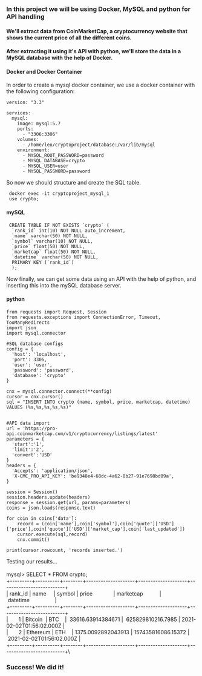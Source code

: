 ### In this project we will be using Docker, MySQL and python for API handling
#### We'll extract data from CoinMarketCap, a cryptocurrency website that shows the current price of all the different coins.
#### After extracting it using it's API with python, we'll store the data in a MySQL database with the help of Docker. 

#### Docker and Docker Container
In order to create a mysql docker container, we use a docker container with the following configuration:

```
version: "3.3"

services:
  mysql:
    image: mysql:5.7
    ports:
      - "3306:3306"
    volumes:
      - /home/leo/cryptoproject/database:/var/lib/mysql
    environment:
      - MYSQL_ROOT_PASSWORD=password
      - MYSQL_DATABASE=crypto
      - MYSQL_USER=user
      - MYSQL_PASSWORD=password
```

So now we should structure and create the SQL table.

```
 docker exec -it cryptoproject_mysql_1
 use cryṕto;
```

#### mySQL

```
 CREATE TABLE IF NOT EXISTS `crypto` (
  `rank_id` int(10) NOT NULL auto_increment,
  `name` varchar(50) NOT NULL,
  `symbol` varchar(10) NOT NULL,
  `price` float(50) NOT NULL,
  `marketcap` float(50) NOT NULL,
  `datetime` varchar(50) NOT NULL,
  PRIMARY KEY (`rank_id`)
  );
```
Now finally, we can get some data using an API with the help of python, and inserting this into the mySQL database server.

#### python
```
from requests import Request, Session
from requests.exceptions import ConnectionError, Timeout, TooManyRedirects
import json
import mysql.connector

#SQL database configs
config = {
  'host': 'localhost',
  'port': 3306,
  'user': 'user',
  'password': 'password',
  'database': 'crypto'
}

cnx = mysql.connector.connect(**config)
cursor = cnx.cursor()
sql = "INSERT INTO crypto (name, symbol, price, marketcap, datetime) VALUES (%s,%s,%s,%s,%s)"


#API data import
url = 'https://pro-api.coinmarketcap.com/v1/cryptocurrency/listings/latest'
parameters = {
  'start':'1',
  'limit':'2',
  'convert':'USD'
}
headers = {
  'Accepts': 'application/json',
  'X-CMC_PRO_API_KEY': 'be9348e4-68dc-4a62-8b27-91e7698bd09a',
}

session = Session()
session.headers.update(headers)
response = session.get(url, params=parameters)
coins = json.loads(response.text)

for coin in coins['data']:
    record = (coin['name'],coin['symbol'],coin['quote']['USD']['price'],coin['quote']['USD']['market_cap'],coin['last_updated'])
    cursor.execute(sql,record)
    cnx.commit()

print(cursor.rowcount, 'records inserted.')
```
Testing our results...\
\
mysql> SELECT * FROM crypto;\
+---------+----------+--------+--------------------+--------------------+--------------------------+\
|&nbsp;rank_id&nbsp;|&nbsp;name&nbsp;&nbsp;&nbsp;&nbsp;&nbsp;|&nbsp;symbol&nbsp;|&nbsp;price&nbsp;&nbsp;&nbsp;&nbsp;&nbsp;&nbsp;&nbsp;&nbsp;&nbsp;&nbsp;&nbsp;&nbsp;&nbsp;&nbsp;|&nbsp;marketcap&nbsp;&nbsp;&nbsp;&nbsp;&nbsp;&nbsp;&nbsp;&nbsp;&nbsp;&nbsp;&nbsp;|&nbsp;datetime&nbsp;&nbsp;&nbsp;&nbsp;&nbsp;&nbsp;&nbsp;&nbsp;&nbsp;&nbsp;&nbsp;&nbsp;&nbsp;&nbsp;&nbsp;&nbsp;&nbsp;|\
+---------+----------+--------+--------------------+--------------------+--------------------------+\
|&nbsp;&nbsp;&nbsp;&nbsp;&nbsp;&nbsp;&nbsp;1&nbsp;|&nbsp;Bitcoin&nbsp;&nbsp;|&nbsp;BTC&nbsp;&nbsp;&nbsp;&nbsp;|&nbsp;&nbsp;33616.63914384671&nbsp;|&nbsp;&nbsp;625829810216.7985&nbsp;|&nbsp;2021-02-02T01:56:02.000Z&nbsp;|\
|&nbsp;&nbsp;&nbsp;&nbsp;&nbsp;&nbsp;&nbsp;2&nbsp;|&nbsp;Ethereum&nbsp;|&nbsp;ETH&nbsp;&nbsp;&nbsp;&nbsp;|&nbsp;1375.0092892043913&nbsp;|&nbsp;157435816086.15372&nbsp;|&nbsp;2021-02-02T01:56:02.000Z&nbsp;|\
+---------+----------+--------+--------------------+--------------------+--------------------------+\

### Success! We did it!


